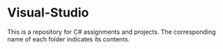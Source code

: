 # Visual-Studio

This is a repository for C# assignments and projects.
The corresponding name of each folder indicates its contents.
